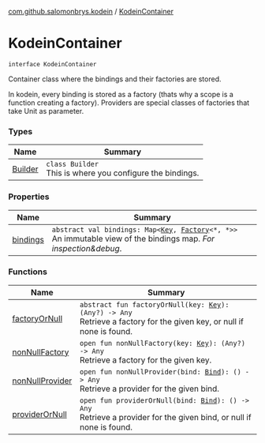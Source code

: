 [com.github.salomonbrys.kodein](../index.md) / [KodeinContainer](.)

# KodeinContainer

`interface KodeinContainer`

Container class where the bindings and their factories are stored.

In kodein, every binding is stored as a factory (thats why a scope is a function creating a factory).
Providers are special classes of factories that take Unit as parameter.

### Types

| Name | Summary |
|---|---|
| [Builder](-builder/index.md) | `class Builder`<br>This is where you configure the bindings. |

### Properties

| Name | Summary |
|---|---|
| [bindings](bindings.md) | `abstract val bindings: Map<`[`Key`](../-kodein/-key/index.md)`, `[`Factory`](../-factory/index.md)`<*, *>>`<br>An immutable view of the bindings map. *For inspection&amp;debug*. |

### Functions

| Name | Summary |
|---|---|
| [factoryOrNull](factory-or-null.md) | `abstract fun factoryOrNull(key: `[`Key`](../-kodein/-key/index.md)`): (Any?) -> Any`<br>Retrieve a factory for the given key, or null if none is found. |
| [nonNullFactory](non-null-factory.md) | `open fun nonNullFactory(key: `[`Key`](../-kodein/-key/index.md)`): (Any?) -> Any`<br>Retrieve a factory for the given key. |
| [nonNullProvider](non-null-provider.md) | `open fun nonNullProvider(bind: `[`Bind`](../-kodein/-bind/index.md)`): () -> Any`<br>Retrieve a provider for the given bind. |
| [providerOrNull](provider-or-null.md) | `open fun providerOrNull(bind: `[`Bind`](../-kodein/-bind/index.md)`): () -> Any`<br>Retrieve a provider for the given bind, or null if none is found. |
